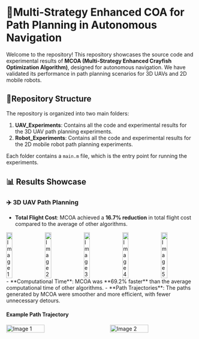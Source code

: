# 🚀Multi-Strategy Enhanced COA for Path Planning in Autonomous Navigation

Welcome to the repository! This repository showcases the source code and experimental results of **MCOA (Multi-Strategy Enhanced Crayfish Optimization Algorithm)**, designed for autonomous navigation. We have validated its performance in path planning scenarios for 3D UAVs and 2D mobile robots.

## 📂Repository Structure

The repository is organized into two main folders:

1. **UAV_Experiments**: Contains all the code and experimental results for the 3D UAV path planning experiments.
2. **Robot_Experiments**: Contains all the code and experimental results for the 2D mobile robot path planning experiments.

Each folder contains a `main.m` file, which is the entry point for running the experiments.

## 📊 Results Showcase
### ✈️ 3D UAV Path Planning
- **Total Flight Cost**: MCOA achieved a **16.7% reduction** in total flight cost compared to the average of other algorithms.
<div style="display: flex; justify-content: space-between;">
  <img src="images/image1.png" alt="Image 1" width="18%">
  <img src="images/image2.png" alt="Image 2" width="18%">
  <img src="images/image3.png" alt="Image 3" width="18%">
  <img src="images/image4.png" alt="Image 4" width="18%">
  <img src="images/image5.png" alt="Image 5" width="18%">
</div>
- **Computational Time**: MCOA was **69.2% faster** than the average computational time of other algorithms.
- **Path Trajectories**: The paths generated by MCOA were smoother and more efficient, with fewer unnecessary detours.

#### Example Path Trajectory
<div style="display: flex; justify-content: space-between;">
  <img src="images/image1.png" alt="Image 1" width="45%">
  <img src="images/image2.png" alt="Image 2" width="45%">
</div>
